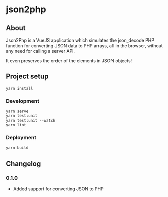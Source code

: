 # json2php

## About
Json2Php is a VueJS application which simulates the json_decode PHP function for converting JSON data to PHP arrays, all in the browser, without any need for calling a server API.

It even preserves the order of the elements in JSON objects!

## Project setup
```
yarn install
```

### Development
```
yarn serve
yarn test:unit
yarn test:unit --watch
yarn lint
```

### Deployment
```
yarn build
```

## Changelog

### 0.1.0

* Added support for converting JSON to PHP
